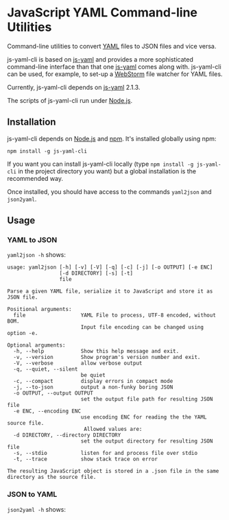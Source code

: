 JavaScript YAML Command-line Utilities
======================================

Command-line utilities to convert [YAML](http://yaml.org/) files to JSON files and vice versa.

js-yaml-cli is based on [js-yaml](http://github.com/nodeca/js-yaml)
and provides a more sophisticated command-line interface 
than that one [js-yaml](http://github.com/nodeca/js-yaml) comes along with. js-yaml-cli can be used, for example, to
set-up a [WebStorm](http://www.jetbrains.com/webstorm) file watcher for YAML files.

Currently, js-yaml-cli depends on [js-yaml](http://github.com/nodeca/js-yaml) 2.1.3.

The scripts of js-yaml-cli run under [Node.js](http://nodejs.org/).

## Installation

js-yaml-cli depends on [Node.js](http://nodejs.org/) and [npm](http://npmjs.org/). It's
installed globally using npm:

```
npm install -g js-yaml-cli
```

If you want you can install js-yaml-cli locally (type `npm install -g js-yaml-cli` in the project directory you want)
but a global installation is the recommended way.

Once installed, you should have access to the commands `yaml2json` and `json2yaml`.

## Usage

### YAML to JSON

`yaml2json -h` shows:

~~~
usage: yaml2json [-h] [-v] [-V] [-q] [-c] [-j] [-o OUTPUT] [-e ENC]
                 [-d DIRECTORY] [-s] [-t]
                 file

Parse a given YAML file, serialize it to JavaScript and store it as JSON file.

Positional arguments:
  file                  YAML File to process, UTF-8 encoded, without BOM.
                        Input file encoding can be changed using option -e.

Optional arguments:
  -h, --help            Show this help message and exit.
  -v, --version         Show program's version number and exit.
  -V, --verbose         allow verbose output
  -q, --quiet, --silent
                        be quiet
  -c, --compact         display errors in compact mode
  -j, --to-json         output a non-funky boring JSON
  -o OUTPUT, --output OUTPUT
                        set the output file path for resulting JSON file
  -e ENC, --encoding ENC
                        use encoding ENC for reading the the YAML source file.
                         Allowed values are:
  -d DIRECTORY, --directory DIRECTORY
                        set the output directory for resulting JSON file
  -s, --stdio           listen for and process file over stdio
  -t, --trace           show stack trace on error

The resulting JavaScript object is stored in a .json file in the same
directory as the source file.
~~~

### JSON to YAML

`json2yaml -h` shows:
